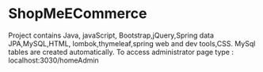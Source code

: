 # ShopMeECommerce
Project contains Java, javaScript, Bootstrap,jQuery,Spring data JPA,MySQL,HTML, lombok,thymeleaf,spring web and dev tools,CSS.
MySql tables are created automatically.
To access administrator page type : localhost:3030/homeAdmin
